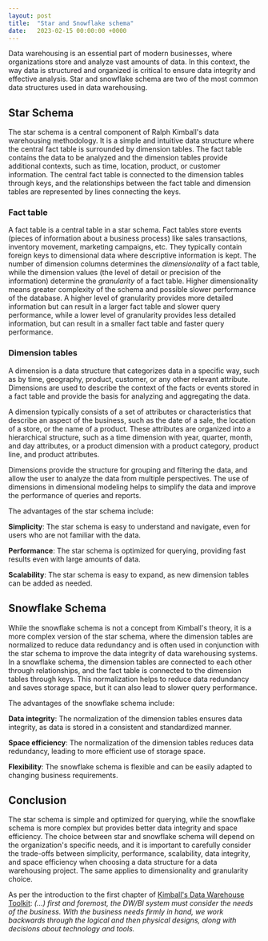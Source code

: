 ```yaml
---
layout: post
title:  "Star and Snowflake schema"
date:   2023-02-15 00:00:00 +0000 
---
```


Data warehousing is an essential part of modern businesses, where organizations store and analyze vast amounts of data. In this context, the way data is structured and organized is critical to ensure data integrity and effective analysis. Star and snowflake schema are two of the most common data structures used in data warehousing.

## Star Schema

The star schema is a central component of Ralph Kimball's data warehousing methodology. It is a simple and intuitive data structure where the central fact table is surrounded by dimension tables. The fact table contains the data to be analyzed and the dimension tables provide additional contexts, such as time, location, product, or customer information. The central fact table is connected to the dimension tables through keys, and the relationships between the fact table and dimension tables are represented by lines connecting the keys.

### Fact table

A fact table is a central table in a star schema. Fact tables store events (pieces of information about a business process) like sales transactions, inventory movement, marketing campaigns, etc. They typically contain foreign keys to dimensional data where descriptive information is kept. The number of dimension columns determines the *dimensionality* of a fact table, while the dimension values (the level of detail or precision of the information) determine the *granularity* of a fact table. Higher dimensionality means greater complexity of the schema and possible slower performance of the database. A higher level of granularity provides more detailed information but can result in a larger fact table and slower query performance, while a lower level of granularity provides less detailed information, but can result in a smaller fact table and faster query performance.

### Dimension tables

A dimension is a data structure that categorizes data in a specific way, such as by time, geography, product, customer, or any other relevant attribute. Dimensions are used to describe the context of the facts or events stored in a fact table and provide the basis for analyzing and aggregating the data.

A dimension typically consists of a set of attributes or characteristics that describe an aspect of the business, such as the date of a sale, the location of a store, or the name of a product. These attributes are organized into a hierarchical structure, such as a time dimension with year, quarter, month, and day attributes, or a product dimension with a product category, product line, and product attributes.

Dimensions provide the structure for grouping and filtering the data, and allow the user to analyze the data from multiple perspectives. The use of dimensions in dimensional modeling helps to simplify the data and improve the performance of queries and reports.


The advantages of the star schema include:

**Simplicity**: The star schema is easy to understand and navigate, even for users who are not familiar with the data.

**Performance**: The star schema is optimized for querying, providing fast results even with large amounts of data.

**Scalability**: The star schema is easy to expand, as new dimension tables can be added as needed.

## Snowflake Schema

While the snowflake schema is not a concept from Kimball's theory, it is a more complex version of the star schema, where the dimension tables are normalized to reduce data redundancy and is often used in conjunction with the star schema to improve the data integrity of data warehousing systems. In a snowflake schema, the dimension tables are connected to each other through relationships, and the fact table is connected to the dimension tables through keys. This normalization helps to reduce data redundancy and saves storage space, but it can also lead to slower query performance.

The advantages of the snowflake schema include:

**Data integrity**: The normalization of the dimension tables ensures data integrity, as data is stored in a consistent and standardized manner.

**Space efficiency**: The normalization of the dimension tables reduces data redundancy, leading to more efficient use of storage space.

**Flexibility**: The snowflake schema is flexible and can be easily adapted to changing business requirements.

## Conclusion

The star schema is simple and optimized for querying, while the snowflake schema is more complex but provides better data integrity and space efficiency. The choice between star and snowflake schema will depend on the organization's specific needs, and it is important to carefully consider the trade-offs between simplicity, performance, scalability, data integrity, and space efficiency when choosing a data structure for a data warehousing project. The same applies to dimensionality and granularity choice.

As per the introduction to the first chapter of [Kimball's Data Warehouse Toolkit](https://www.amazon.pl/Data-Warehouse-Toolkit-Definitive-Dimensional/dp/1118530802): *(...) first and foremost, the DW/BI system must consider the needs of the business. With the business needs firmly in hand, we work backwards through the logical and then physical designs, along with decisions about technology and tools.*